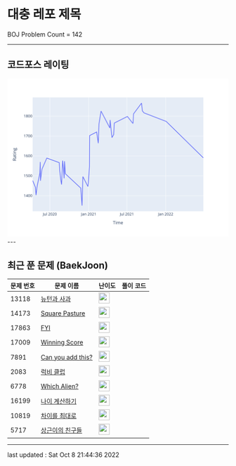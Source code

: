 # 대충 레포 제목

BOJ Problem Count = 142

---

## 코드포스 레이팅
[![Rating Graph](./cfStats.svg)](https://github.com/ingyu1008/Algorithm-Problem-Solving/blob/master/cfStats.html)---

## 최근 푼 문제 (BaekJoon)
| 문제 번호 | 문제 이름 | 난이도 | 풀이 코드 |
| --- | --- | --- | --- |
| 13118 | [뉴턴과 사과](https://www.acmicpc.net/problem/13118) | <img height="25px" width="25px=" src="https://static.solved.ac/tier_small/2.svg"/> |  |
| 14173 | [Square Pasture](https://www.acmicpc.net/problem/14173) | <img height="25px" width="25px=" src="https://static.solved.ac/tier_small/2.svg"/> |  |
| 17863 | [FYI](https://www.acmicpc.net/problem/17863) | <img height="25px" width="25px=" src="https://static.solved.ac/tier_small/2.svg"/> |  |
| 17009 | [Winning Score](https://www.acmicpc.net/problem/17009) | <img height="25px" width="25px=" src="https://static.solved.ac/tier_small/2.svg"/> |  |
| 7891 | [Can you add this?](https://www.acmicpc.net/problem/7891) | <img height="25px" width="25px=" src="https://static.solved.ac/tier_small/2.svg"/> |  |
| 2083 | [럭비 클럽](https://www.acmicpc.net/problem/2083) | <img height="25px" width="25px=" src="https://static.solved.ac/tier_small/2.svg"/> |  |
| 6778 | [Which Alien?](https://www.acmicpc.net/problem/6778) | <img height="25px" width="25px=" src="https://static.solved.ac/tier_small/2.svg"/> |  |
| 16199 | [나이 계산하기](https://www.acmicpc.net/problem/16199) | <img height="25px" width="25px=" src="https://static.solved.ac/tier_small/2.svg"/> |  |
| 10819 | [차이를 최대로](https://www.acmicpc.net/problem/10819) | <img height="25px" width="25px=" src="https://static.solved.ac/tier_small/9.svg"/> |  |
| 5717 | [상근이의 친구들](https://www.acmicpc.net/problem/5717) | <img height="25px" width="25px=" src="https://static.solved.ac/tier_small/3.svg"/> |  |


---

last updated : Sat Oct  8 21:44:36 2022

